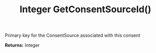 ﻿---
uid: crmscript_ref_NSConsentInfo_GetConsentSourceId
title: Integer GetConsentSourceId()
intellisense: NSConsentInfo.GetConsentSourceId
keywords: NSConsentInfo, GetConsentSourceId
so.topic: reference
---

Primary key for the ConsentSource associated with this consent

**Returns:** Integer


